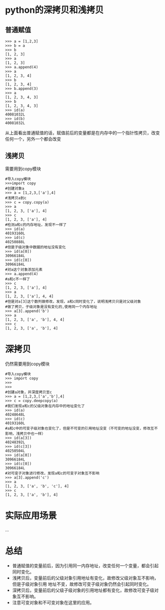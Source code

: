 # python的深拷贝和浅拷贝
## 普通赋值
```
>>> a = [1,2,3]
>>> b = a
>>> b
[1, 2, 3]
>>> a
[1, 2, 3]
>>> a.append(4)
>>> a
[1, 2, 3, 4]
>>> b
[1, 2, 3, 4]
>>> b.append(3)
>>> a
[1, 2, 3, 4, 3]
>>> b
[1, 2, 3, 4, 3]
>>> id(a)
40081032L
>>> id(b)
40081032L
```
从上面看出普通赋值的话，赋值前后的变量都是在内存中的一个指针性拷贝，改变任何一个，另外一个都会改变

## 浅拷贝
需要用到copy模块

```
#导入copy模块
>>>import copy
#创建对象a
>>> a = [1,2,3,['a'],4]
#浅拷贝a到c
>>> c = copy.copy(a)
>>> a
[1, 2, 3, ['a'], 4]
>>> c
[1, 2, 3, ['a'], 4]
#检测a和c的内存地址，发现不一样了
>>> id(a)
40193160L
>>> id(c)
40250888L
#但是子级对象中数据的地址没有变化
>>> id(a[0])
30966184L
>>> id(c[0])
30966184L
#对a这个对象添加元素
>>> a.append(4)
#a和c不一样了
>>> c
[1, 2, 3, ['a'], 4]
>>> a
[1, 2, 3, ['a'], 4, 4]
#但是对a[3]这个数列做修改，发现，a和c同时变化了，说明浅拷贝只是对父级对象
#做了拷贝，子级对象是没有变化的,使用同一个内存地址
>>> a[3].append('b')
>>> a
[1, 2, 3, ['a', 'b'], 4, 4]
>>> c
[1, 2, 3, ['a', 'b'], 4]
```
# 深拷贝
仍然需要用到copy模块
```
#导入copy模块
>>> import copy
>>>
>>>
#创建a对象，并深度拷贝至c
>>> a = [1,2,3,['a','b'],4]
>>> c = copy.deepcopy(a)
#我们发现a和c的父级对象在内存中的地址变化了
>>> id(a)
40248648L
>>> id(c)
40193160L
#a和c中的可变子级对象也变化了，但是不可变的引用地址没变（不可变的地址没变，修改互不影响，浅拷贝中也一样）
>>> id(a[3])
40248392L
>>> id(c[3])
40250504L
>>> id(a[0])
30966184L
>>> id(c[0])
30966184L
#对可变子对象进行修改，发现a和c的可变子对象互不影响
>>> a[3].append('c')
>>> a
[1, 2, 3, ['a', 'b', 'c'], 4]
>>> c
[1, 2, 3, ['a', 'b'], 4]
```
# 实际应用场景
...
# 总结
- 普通赋值的变量前后，因为引用同一内存地址，改变任何一个变量，都会引起同时变化。
- 浅拷贝后，变量前后的父级对象引用地址有变化，故修改父级对象互不影响，但是子级对象引用
地址不变，故修改可变子级对象仍然会引起同时变化。
- 深拷贝后，变量前后的父级子级对象的引用地址都有变化，故修改可变子级对象互不影响。
- 注意可变对象和不可变对象在这里的应用。